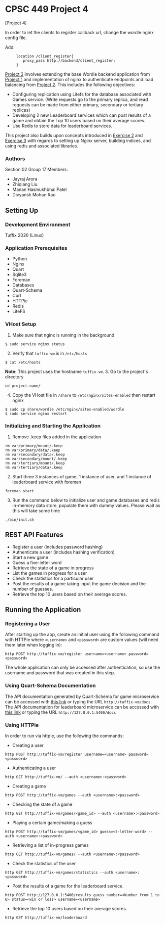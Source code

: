 # CPSC 449 Project 4

 [Project 4]
 
 In order to let the clients to register callback url, change the wordle nginx config file.
 
 Add
 
         location /client_register{
            proxy_pass http://backend/client_register;
         }


 [Project 3](https://docs.google.com/document/d/1OWltxCFRsd2s4khOdfwKLZ3vqF6dsJ087nyMn0klcQs/edit) involves extending the base Wordle backend application from [Project 1](https://docs.google.com/document/d/14YzD8w5SpJk0DqizgrgyOsXvQ2-rrd-39RUSe2GNvz4/edit) and implementation of nginx to authenticate endpoints and load balancing from [Project 2](https://docs.google.com/document/d/1BXrmgSclvifgYWItGxxhZ72BrmiD5evXoRbA_uRP_jM/edit). This includes the following objectives:
- Configuring replication using Litefs for the database associated with Games service. (Write requests go to the primary replica, and read requests can be made from either primary, secondary or tertiary replicas)
- Developing 2 new Leaderboard services which can post results of a game and obtain the Top 10 users based on their average scores.
- Use Redis to store data for leaderboard services.

This project also builds upon concepts introduced in [Exercise 2](https://docs.google.com/document/d/1-tFBfCP2rhk5YFtXYpGD894Ghy4UY-J3o9Zs7abbS8c/edit) and [Exercise 3](https://docs.google.com/document/d/14i8cpm7z1oFh5y5gmAkQ39AH3Pu8oWRr6B6TOziGYhY/edit) with regards to setting up Nginx server, building indices, and using redis and associated libraries.

### Authors
Section 02
Group 17
Members:
- Jayraj Arora
- Zhiqiang Liu
- Manan Hasmukhbhai Patel
- Divyansh Mohan Rao

## Setting Up
### Development Environment 
Tuffix 2020 (Linux)

### Application Prerequisites
- Python
- Nginx
- Quart
- Sqlite3
- Foreman
- Databases
- Quart-Schema
- Curl
- HTTPie
- Redis
- LiteFS

### VHost Setup
1. Make sure that nginx is running in the background
```
$ sudo service nginx status
```
2. Verify that `tuffix-vm` is in `/etc/hosts`
```
$ cat /etc/hosts
```
__Note:__ This project uses the hostname `tuffix-vm`. 
3. Go to the project's directory
```
cd project-name/
```

4. Copy the VHost file in `/share` to `/etc/nginx/sites-enabled` then restart nginx 
```
$ sudo cp share/wordle /etc/nginx/sites-enabled/wordle
$ sudo service nginx restart
```

### Initializing and Starting the Application
1. Remove .keep files added in the application
```
rm var/primary/mount/.keep
rm var/primary/data/.keep
rm var/secondary/data/.keep
rm var/secondary/mount/.keep
rm var/tertiary/mount/.keep
rm var/tertiary/data/.keep
```
2. Start three 3 instances of game, 1 instance of user, and 1 instance of leaderboard service with foreman
```
foreman start
```
3. Run the command below to initialize user and game databases and redis in-memory data store, populate them with dummy values. Please wait as this will take some time
```
./bin/init.sh
```


## REST API Features
- Register a user (includes password hashing)
- Authenticate a user (includes hashing verification)
- Start a new game
- Guess a five-letter word
- Retrieve the state of a game in progress
- List the games in progress for a user
- Check the statistics for a particular user
- Post the results of a game taking input the game decision and the number of guesses.
- Retrieve the top 10 users based on their average scores.

## Running the Application

### Registering a User
After starting up the app, create an initial user using the following command with HTTPie where `<username>` and `<password>` are custom values (will need them later when logging in):
```
http POST http://tuffix-vm/register username=<username> password=<password>
```
The whole application can only be accessed after authentication, so use the username and password that was created in this step.


### Using Quart-Schema Documentation
The API documentation generated by Quart-Schema for game microservice can be accessed with [this link](http://tuffix-vm/docs) or typing the URL `http://tuffix-vm/docs`. The API documentation for leaderboard microservice can be accessed with [this link](http://127.0.0.1:5400/docs) or typing the URL `http://127.0.0.1:5400/docs`


### Using HTTPie
In order to run via httpie, use the following the commands:
- Creating a user
```
http POST http://tuffix-vm/register username=<username> password=<password>
```
- Authenticating a user
```
http GET http://tuffix-vm/ --auth <username>:<password>
```
- Creating a game 
```
http POST http://tuffix-vm/games --auth <username>:<password>
```
- Checking the state of a game 
```
http GET http://tuffix-vm/games/<game_id> --auth <username>:<password>
```
- Playing a certain game/making a guess
```
http POST http://tuffix-vm/games/<game_id> guess=<5-letter-word> --auth <username>:<password>
```
- Retrieving a list of in-progress games
```
http GET http://tuffix-vm/games/ --auth <username>:<password>
``` 
- Check the statistics of the user 
```
http GET http://tuffix-vm/games/statistics --auth <username>:<password>
```
- Post the results of a game for the leaderboard service.
```
http POST http://127.0.0.1:5400/results guess_number=<Number from 1 to 6> status=<win or loss> username=<username>
```
- Retrieve the top 10 users based on their average scores.
```
http GET http://tuffix-vm/leaderboard
```
